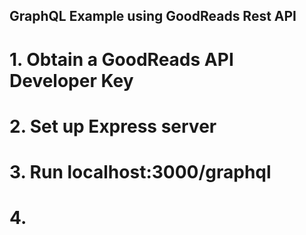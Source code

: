## GraphQL Example using GoodReads Rest API

# 1. Obtain a GoodReads API Developer Key
# 2. Set up Express server
# 3. Run localhost:3000/graphql
# 4. 